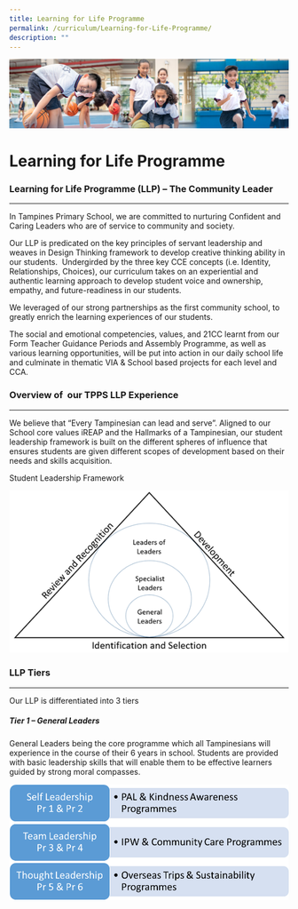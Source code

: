 ```yaml
---
title: Learning for Life Programme
permalink: /curriculum/Learning-for-Life-Programme/
description: ""
---
```

![](/images/Our%20Learning%20Experiences.jpg)

Learning for Life Programme
===========================


### **Learning for Life Programme (LLP) – The Community Leader**
--------------------------------------------------------

  

In Tampines Primary School, we are committed to nurturing Confident and Caring Leaders who are of service to community and society. 

Our LLP is predicated on the key principles of servant leadership and weaves in Design Thinking framework to develop creative thinking ability in our students.  Undergirded by the three key CCE concepts (i.e. Identity, Relationships, Choices), our curriculum takes on an experiential and authentic learning approach to develop student voice and ownership, empathy, and future-readiness in our students. 

We leveraged of our strong partnerships as the first community school, to greatly enrich the learning experiences of our students. 

The social and emotional competencies, values, and 21CC learnt from our Form Teacher Guidance Periods and Assembly Programme, as well as various learning opportunities, will be put into action in our daily school life and culminate in thematic VIA & School based projects for each level and CCA.

### **Overview of  our TPPS LLP Experience**
------------------------------------

  

We believe that “Every Tampinesian can lead and serve”. Aligned to our School core values iREAP and the Hallmarks of a Tampinesian, our student leadership framework is built on the different spheres of influence that ensures students are given different scopes of development based on their needs and skills acquisition.

  

Student Leadership Framework

![](/images/LLP.png)

### **LLP Tiers**
---------

  

Our LLP is differentiated into 3 tiers

  

##### **Tier 1 – General Leaders**

General Leaders being the core programme which all Tampinesians will experience in the course of their 6 years in school. Students are provided with basic leadership skills that will enable them to be effective learners guided by strong moral compasses.

![](/images/LLP1.png)